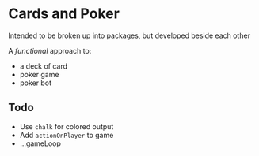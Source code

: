 # Cards and Poker

Intended to be broken up into packages, but developed beside each other

A *functional* approach to:
 - a deck of card
 - poker game
 - poker bot

## Todo

 - Use `chalk` for colored output
 - Add `actionOnPlayer` to game
 - ...gameLoop